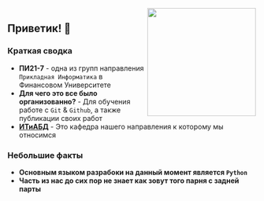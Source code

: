 <img src="https://cdn3.iconfinder.com/data/icons/cat-force/256/cat_sing.png" align="right" width="220px"/>  

## Приветик! 👋

### Краткая сводка

* **ПИ21-7** - одна из групп направления `Прикладная Информатика` в Финансовом Университете 
* **Для чего это все было организованно?** - Для обучения работе с `Git` & `Github`, а также публикации своих работ
* [**ИТиАБД**](https://vk.com/itbda2000) - Это кафедра нашего направления к которому мы относимся

### Небольшие факты

* **Основным языком разрабоки на данный момент является `Python`**
* **Часть из нас до сих пор не знает как зовут того парня с задней парты**
